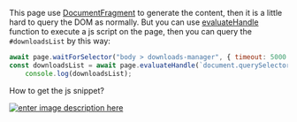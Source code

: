 This page use [DocumentFragment][1] to generate the content, then it is a little hard to query the DOM as normally. But you can use [evaluateHandle][2]
 function to execute a js script on the page, then you can query the `#downloadsList` by this way:

```js
await page.waitForSelector("body > downloads-manager", { timeout: 5000 });
const downloadsList = await page.evaluateHandle(`document.querySelector("body > downloads-manager").shadowRoot.querySelector("#downloadsList")`);
    console.log(downloadsList);

```

How to get the js snippet?

[![enter image description here][3]][3]


  [1]: https://developer.mozilla.org/en-US/docs/Web/API/DocumentFragment
  [2]: https://github.com/puppeteer/puppeteer/blob/main/docs/api.md#pageevaluatehandlepagefunction-args
  [3]: https://i.stack.imgur.com/utNwE.png
